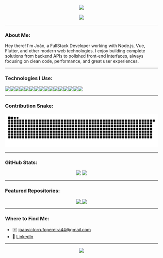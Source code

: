 <!-- Highlighted banner or animated image -->
<p align="center">
  <img src="https://capsule-render.vercel.app/api?type=waving&color=00bfa6&height=200&section=header&text=Hey,%20I'm%20João!&fontSize=40&fontColor=ffffff&animation=fadeIn" />
</p>

<p align="center">
  <img src="https://readme-typing-svg.demolab.com?font=Fira+Code&weight=500&pause=1000&color=00BFA6&center=true&vCenter=true&width=435&lines=FullStack+Developer;Passionate+about+technology+%F0%9F%92%BB;Turning+code+into+reality+%F0%9F%9A%80" />
</p>

---

### About Me:

Hey there! I'm João, a FullStack Developer working with Node.js, Vue, Flutter, and other modern web technologies. I enjoy building complete solutions from backend APIs to polished front-end interfaces, always focusing on clean code, performance, and great user experiences.

---

### Technologies I Use:

<div style="display: flex; flex-wrap: wrap;" align="center">
  <img src="https://img.shields.io/badge/Dart-0175C2?style=for-the-badge&logo=dart&logoColor=white"/>
  <img src="https://img.shields.io/badge/Flutter-02569B?style=for-the-badge&logo=flutter&logoColor=white"/>
  <img src="https://img.shields.io/badge/Vue.js-42b883?style=for-the-badge&logo=vue.js&logoColor=white"/>
  <img src="https://img.shields.io/badge/Quasar-1976D2?style=for-the-badge&logo=quasar&logoColor=white"/>
  <img src="https://img.shields.io/badge/JavaScript-F7DF1E?style=for-the-badge&logo=javascript&logoColor=black"/>
  <img src="https://img.shields.io/badge/TypeScript-3178C6?style=for-the-badge&logo=typescript&logoColor=white"/>
  <img src="https://img.shields.io/badge/HTML5-E34F26?style=for-the-badge&logo=html5&logoColor=white"/>
  <img src="https://img.shields.io/badge/CSS3-1572B6?style=for-the-badge&logo=css3&logoColor=white"/>
  <img src="https://img.shields.io/badge/Python-3776AB?style=for-the-badge&logo=python&logoColor=white"/>
  <img src="https://img.shields.io/badge/Git-F05032?style=for-the-badge&logo=git&logoColor=white"/>
  <img src="https://img.shields.io/badge/Node.js-339933?style=for-the-badge&logo=nodedotjs&logoColor=white"/>
  <img src="https://img.shields.io/badge/Express.js-000000?style=for-the-badge&logo=express&logoColor=white"/>
  <img src="https://img.shields.io/badge/PostgreSQL-336791?style=for-the-badge&logo=postgresql&logoColor=white"/>
  <img src="https://img.shields.io/badge/SQL-003B57?style=for-the-badge&logo=sqlite&logoColor=white"/>
  <img src="https://img.shields.io/badge/Docker-2496ED?style=for-the-badge&logo=docker&logoColor=white"/>
  <img src="https://img.shields.io/badge/GitLab-FC6D26?style=for-the-badge&logo=gitlab&logoColor=white"/>
</div>

---

### Contribution Snake:

<p align="center">
  <img src="https://github.com/JaoRufo/JaoRufo/blob/output/github-contribution-grid-snake-dark.svg" alt="snake"/>
</p>

---

### GitHub Stats:

<div align="center">
  <img height="180em" src="https://github-readme-stats.vercel.app/api?username=JaoRufo&show_icons=true&theme=tokyonight&count_private=true"/>
  <img height="180em" src="https://github-readme-stats.vercel.app/api/top-langs/?username=JaoRufo&layout=compact&theme=tokyonight"/>
</div>

---

### Featured Repositories:

<div align="center">

<a href="https://github.com/JaoRufo/quasar-CryptoViz">
  <img align="center" src="https://github-readme-stats.vercel.app/api/pin/?username=JaoRufo&repo=quasar-CryptoViz&theme=tokyonight" />
</a>

<a href="https://github.com/JaoRufo/Gerador_Box_Shadow">
  <img align="center" src="https://github-readme-stats.vercel.app/api/pin/?username=JaoRufo&repo=Gerador_Box_Shadow&theme=tokyonight" />
</a>

</div>

---

### Where to Find Me:

- ✉️ joaovictorrufopereira44@gmail.com  
- 💼 [LinkedIn](https://www.linkedin.com/in/jo%C3%A3o-victor-rufo-pereira/)

---

<p align="center">
  <img src="https://capsule-render.vercel.app/api?type=waving&color=00bfa6&height=120&section=footer"/>
</p>
